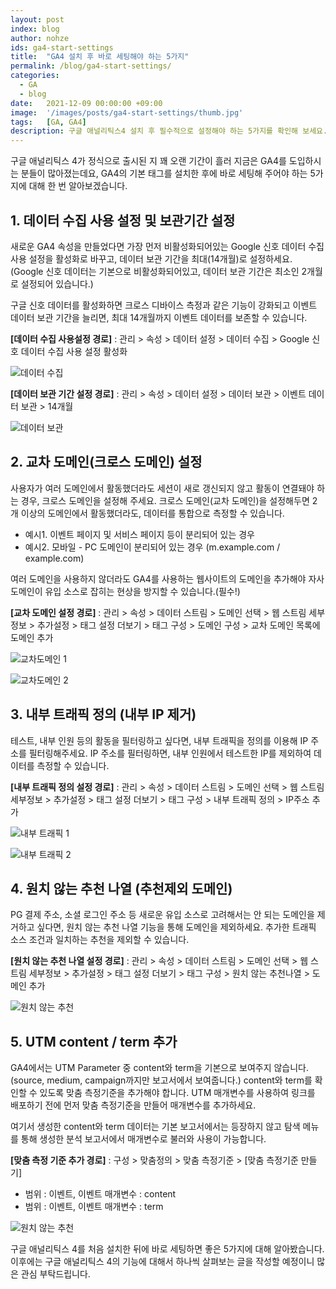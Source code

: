 ```yaml
---
layout: post
index: blog
author: nohze
ids: ga4-start-settings
title:  "GA4 설치 후 바로 세팅해야 하는 5가지"
permalink: /blog/ga4-start-settings/
categories:
  - GA
  - blog
date:   2021-12-09 00:00:00 +09:00
image:  '/images/posts/ga4-start-settings/thumb.jpg'
tags:   [GA, GA4]
description: 구글 애널리틱스4 설치 후 필수적으로 설정해야 하는 5가지를 확인해 보세요.
---
```


구글 애널리틱스 4가 정식으로 출시된 지 꽤 오랜 기간이 흘러 지금은 GA4를 도입하시는 분들이 많아졌는데요, GA4의 기본 태그를 설치한 후에 바로 세팅해 주어야 하는 5가지에 대해 한 번 알아보겠습니다.

## 1. 데이터 수집 사용 설정 및 보관기간 설정

새로운 GA4 속성을 만들었다면 가장 먼저 비활성화되어있는 Google 신호 데이터 수집 사용 설정을 활성화로 바꾸고, 데이터 보관 기간을 최대(14개월)로 설정하세요. (Google 신호 데이터는 기본으로 비활성화되어있고, 데이터 보관 기간은 최소인 2개월로 설정되어 있습니다.)

구글 신호 데이터를 활성화하면 크로스 디바이스 측정과 같은 기능이 강화되고 이벤트 데이터 보관 기간을 늘리면, 최대 14개월까지 이벤트 데이터를 보존할 수 있습니다.

**[데이터 수집 사용설정 경로]**
: 관리 > 속성 > 데이터 설정 > 데이터 수집 > Google 신호 데이터 수집 사용 설정 활성화

![데이터 수집](/images/posts/ga4-start-settings/01.png)

**[데이터 보관 기간 설정 경로]**
: 관리 > 속성 > 데이터 설정 > 데이터 보관 > 이벤트 데이터 보관 > 14개월

![데이터 보관](/images/posts/ga4-start-settings/02.png)

## 2. 교차 도메인(크로스 도메인) 설정

사용자가 여러 도메인에서 활동했더라도 세션이 새로 갱신되지 않고 활동이 연결돼야 하는 경우, 크로스 도메인을 설정해 주세요. 크로스 도메인(교차 도메인)을 설정해두면 2개 이상의 도메인에서 활동했더라도, 데이터를 통합으로 측정할 수 있습니다.

- 예시1. 이벤트 페이지 및 서비스 페이지 등이 분리되어 있는 경우
- 예시2. 모바일 - PC 도메인이 분리되어 있는 경우 (m.example.com / example.com)

여러 도메인을 사용하지 않더라도 GA4를 사용하는 웹사이트의 도메인을 추가해야 자사 도메인이 유입 소스로 잡히는 현상을 방지할 수 있습니다.(필수!)

**[교차 도메인 설정 경로]**
: 관리 > 속성 > 데이터 스트림 > 도메인 선택 > 웹 스트림 세부정보 > 추가설정 > 태그 설정 더보기 > 태그 구성 > 도메인 구성 > 교차 도메인 목록에 도메인 추가

![교차도메인 1](/images/posts/ga4-start-settings/03.png)

![교차도메인 2](/images/posts/ga4-start-settings/04.png)

## 3. 내부 트래픽 정의 (내부 IP 제거)

테스트, 내부 인원 등의 활동을 필터링하고 싶다면, 내부 트래픽을 정의를 이용해 IP 주소를 필터링해주세요. IP 주소를 필터링하면, 내부 인원에서 테스트한 IP를 제외하여 데이터를 측정할 수 있습니다.

**[내부 트래픽 정의 설정 경로]**
: 관리 > 속성 > 데이터 스트림 > 도메인 선택 > 웹 스트림 세부정보 > 추가설정 > 태그 설정 더보기 > 태그 구성 > 내부 트래픽 정의 > IP주소 추가

![내부 트래픽 1](/images/posts/ga4-start-settings/05.png)

![내부 트래픽 2](/images/posts/ga4-start-settings/06.png)

## 4. 원치 않는 추천 나열 (추천제외 도메인)

PG 결제 주소, 소셜 로그인 주소 등 새로운 유입 소스로 고려해서는 안 되는 도메인을 제거하고 싶다면, 원치 않는 추천 나열 기능을 통해 도메인을 제외하세요. 추가한 트래픽 소스 조건과 일치하는 추천을 제외할 수 있습니다.

**[원치 않는 추천 나열 설정 경로]**
: 관리 > 속성 > 데이터 스트림 > 도메인 선택 > 웹 스트림 세부정보 > 추가설정 > 태그 설정 더보기 > 태그 구성 > 원치 않는 추천나열 > 도메인 추가

![원치 않는 추천](/images/posts/ga4-start-settings/07.png)

## 5. UTM content / term 추가

GA4에서는 UTM Parameter 중 content와 term을 기본으로 보여주지 않습니다. (source, medium, campaign까지만 보고서에서 보여줍니다.) content와 term를 확인할 수 있도록 맞춤 측정기준을 추가해야 합니다. UTM 매개변수를 사용하여 링크를 배포하기 전에 먼저 맞춤 측정기준을 만들어 매개변수를 추가하세요.

여기서 생성한 content와 term 데이터는 기본 보고서에서는 등장하지 않고 탐색 메뉴를 통해 생성한 분석 보고서에서 매개변수로 불러와 사용이 가능합니다.

**[맞춤 측정 기준 추가 경로]**
: 구성 > 맞춤정의 > 맞춤 측정기준 > [맞춤 측정기준 만들기]

- 범위 : 이벤트, 이벤트 매개변수 : content
- 범위 : 이벤트, 이벤트 매개변수 : term

![원치 않는 추천](/images/posts/ga4-start-settings/08.png)

구글 애널리틱스 4를 처음 설치한 뒤에 바로 세팅하면 좋은 5가지에 대해 알아봤습니다. 이후에는 구글 애널리틱스 4의 기능에 대해서 하나씩 살펴보는 글을 작성할 예정이니 많은 관심 부탁드립니다.
